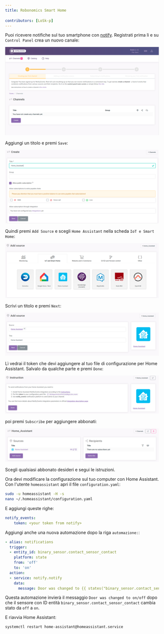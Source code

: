 ```yaml
---
title: Robonomics Smart Home

contributors: [LoSk-p]
---
```


Puoi ricevere notifiche sul tuo smartphone con [notify](https://notify.events/). Registrati prima lì e su `Control Panel` crea un nuovo canale:

![control_panel](../images/home-assistant/not_control_panel.png)

Aggiungi un titolo e premi `Save`:

![channel](../images/home-assistant/not_create_chanell.png)

Quindi premi `Add Source` e scegli `Home Assistant` nella scheda `IoT e Smart Home`:

![source](../images/home-assistant/not_add_source.png)

Scrivi un titolo e premi `Next`:

![source_next](../images/home-assistant/not_add_source_next.png)

Lì vedrai il token che devi aggiungere al tuo file di configurazione per Home Assistant. Salvalo da qualche parte e premi `Done`:

![token](../images/home-assistant/not_token.png)

poi premi `Subscribe` per aggiungere abbonati:

![subscribe](../images/home-assistant/not_subscribe.png)

Scegli qualsiasi abbonato desideri e segui le istruzioni.

Ora devi modificare la configurazione sul tuo computer con Home Assistant. Con l'utente `homeassistant` apri il file `configuration.yaml`:

```bash
sudo -u homeassistant -H -s
nano ~/.homeassistant/configuration.yaml
```

E aggiungi queste righe:

```yaml
notify_events:
    token: <your token from notify>
```
Aggiungi anche una nuova automazione dopo la riga `automazione:`:
```yaml
- alias: notifications
  trigger:
  - entity_id: binary_sensor.contact_sensor_contact
    platform: state
    from: 'off'
    to: 'on'
  action:
  - service: notify.notify
    data:
      message: Door was changed to {{ states("binary_sensor.contact_sensor_contact") }}
```
Questa automazione invierà il messaggio `Door was changed to on/off` dopo che il sensore con ID entità `binary_sensor.contact_sensor_contact` cambia stato da `off` a `on`.

E riavvia Home Assistant:
```bash
systemctl restart home-assistant@homeassistant.service
```